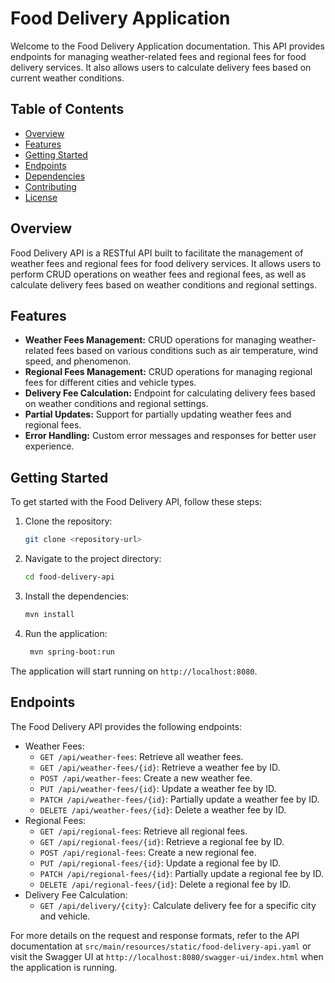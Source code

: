 # Food Delivery Application

Welcome to the Food Delivery Application documentation. This API provides endpoints for managing weather-related fees and
regional fees for food delivery services. It also allows users to calculate delivery fees based on current weather
conditions.

## Table of Contents

- [Overview](#overview)
- [Features](#features)
- [Getting Started](#getting-started)
- [Endpoints](#endpoints)
- [Dependencies](#dependencies)
- [Contributing](#contributing)
- [License](#license)

## Overview

Food Delivery API is a RESTful API built to facilitate the management of weather fees and regional fees for food
delivery services. It allows users to perform CRUD operations on weather fees and regional fees, as well as calculate
delivery fees based on weather conditions and regional settings.

## Features

- **Weather Fees Management:** CRUD operations for managing weather-related fees based on various conditions such as air
  temperature, wind speed, and phenomenon.
- **Regional Fees Management:** CRUD operations for managing regional fees for different cities and vehicle types.
- **Delivery Fee Calculation:** Endpoint for calculating delivery fees based on weather conditions and regional
  settings.
- **Partial Updates:** Support for partially updating weather fees and regional fees.
- **Error Handling:** Custom error messages and responses for better user experience.

## Getting Started

To get started with the Food Delivery API, follow these steps:

1. Clone the repository:
   ```bash
   git clone <repository-url>
    ```
2. Navigate to the project directory:
   ```bash
   cd food-delivery-api
   ```
3. Install the dependencies:
   ```bash
   mvn install
   ```
4. Run the application:
   ```bash
    mvn spring-boot:run
    ```

The application will start running on `http://localhost:8080`.

## Endpoints

The Food Delivery API provides the following endpoints:

- Weather Fees:
    - `GET /api/weather-fees`: Retrieve all weather fees.
    - `GET /api/weather-fees/{id}`: Retrieve a weather fee by ID.
    - `POST /api/weather-fees`: Create a new weather fee.
    - `PUT /api/weather-fees/{id}`: Update a weather fee by ID.
    - `PATCH /api/weather-fees/{id}`: Partially update a weather fee by ID.
    - `DELETE /api/weather-fees/{id}`: Delete a weather fee by ID.
- Regional Fees:
    - `GET /api/regional-fees`: Retrieve all regional fees.
    - `GET /api/regional-fees/{id}`: Retrieve a regional fee by ID.
    - `POST /api/regional-fees`: Create a new regional fee.
    - `PUT /api/regional-fees/{id}`: Update a regional fee by ID.
    - `PATCH /api/regional-fees/{id}`: Partially update a regional fee by ID.
    - `DELETE /api/regional-fees/{id}`: Delete a regional fee by ID.
- Delivery Fee Calculation:
    - `GET /api/delivery/{city}`: Calculate delivery fee for a specific city and vehicle.

For more details on the request and response formats,
refer to the API documentation at `src/main/resources/static/food-delivery-api.yaml`
or visit the Swagger UI at `http://localhost:8080/swagger-ui/index.html` when the application is running.

